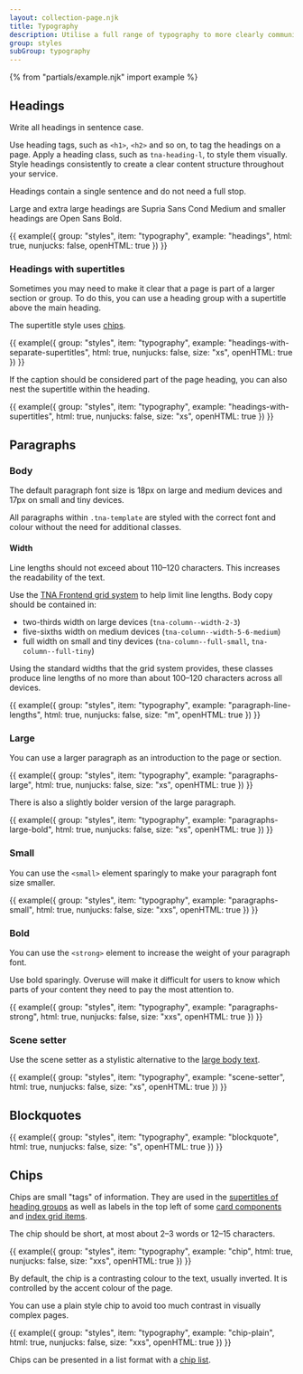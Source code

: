 ```yaml
---
layout: collection-page.njk
title: Typography
description: Utilise a full range of typography to more clearly communicate your content.
group: styles
subGroup: typography
---
```


{% from "partials/example.njk" import example %}

## Headings

Write all headings in sentence case.

Use heading tags, such as `<h1>`, `<h2>` and so on, to tag the headings on a page. Apply a heading class, such as `tna-heading-l`, to style them visually. Style headings consistently to create a clear content structure throughout your service.

Headings contain a single sentence and do not need a full stop.

Large and extra large headings are Supria Sans Cond Medium and smaller headings are Open Sans Bold.

{{ example({ group: "styles", item: "typography", example: "headings", html: true, nunjucks: false, openHTML: true }) }}

### Headings with supertitles

Sometimes you may need to make it clear that a page is part of a larger section or group. To do this, you can use a heading group with a supertitle above the main heading.

The supertitle style uses [chips](#chips).

{{ example({ group: "styles", item: "typography", example: "headings-with-separate-supertitles", html: true, nunjucks: false, size: "xs", openHTML: true }) }}

If the caption should be considered part of the page heading, you can also nest the supertitle within the heading.

{{ example({ group: "styles", item: "typography", example: "headings-with-supertitles", html: true, nunjucks: false, size: "xs", openHTML: true }) }}

## Paragraphs

### Body

The default paragraph font size is 18px on large and medium devices and 17px on small and tiny devices.

All paragraphs within `.tna-template` are styled with the correct font and colour without the need for additional classes.

<!-- {{ example({ group: "styles", item: "typography", example: "paragraphs", html: true, nunjucks: false, size: "m", openHTML: true }) }} -->

#### Width

Line lengths should not exceed about 110&ndash;120 characters. This increases the readability of the text.

Use the [TNA Frontend grid system](../../styles/layout/#grid) to help limit line lengths. Body copy should be contained in:

- two-thirds width on large devices (`tna-column--width-2-3`)
- five-sixths width on medium devices (`tna-column--width-5-6-medium`)
- full width on small and tiny devices (`tna-column--full-small`, `tna-column--full-tiny`)

Using the standard widths that the grid system provides, these classes produce line lengths of no more than about 100&ndash;120 characters across all devices.

{{ example({ group: "styles", item: "typography", example: "paragraph-line-lengths", html: true, nunjucks: false, size: "m", openHTML: true }) }}

### Large

You can use a larger paragraph as an introduction to the page or section. 

{{ example({ group: "styles", item: "typography", example: "paragraphs-large", html: true, nunjucks: false, size: "xs", openHTML: true }) }}

There is also a slightly bolder version of the large paragraph.

{{ example({ group: "styles", item: "typography", example: "paragraphs-large-bold", html: true, nunjucks: false, size: "xs", openHTML: true }) }}

### Small

You can use the `<small>` element sparingly to make your paragraph font size smaller.

{{ example({ group: "styles", item: "typography", example: "paragraphs-small", html: true, nunjucks: false, size: "xxs", openHTML: true }) }}

### Bold

You can use the `<strong>` element to increase the weight of your paragraph font.

Use bold sparingly. Overuse will make it difficult for users to know which parts of your content they need to pay the most attention to.

{{ example({ group: "styles", item: "typography", example: "paragraphs-strong", html: true, nunjucks: false, size: "xxs", openHTML: true }) }}

### Scene setter

Use the scene setter as a stylistic alternative to the [large body text](#large).

{{ example({ group: "styles", item: "typography", example: "scene-setter", html: true, nunjucks: false, size: "xs", openHTML: true }) }}

## Blockquotes

{{ example({ group: "styles", item: "typography", example: "blockquote", html: true, nunjucks: false, size: "s", openHTML: true }) }}

## Chips

Chips are small "tags" of information. They are used in the [supertitles of heading groups](#headings-with-supertitles) as well as labels in the top left of some [card components](../../components/card/) and [index grid items](../../components/index-grid/).

The chip should be short, at most about 2–3 words or 12–15 characters.

{{ example({ group: "styles", item: "typography", example: "chip", html: true, nunjucks: false, size: "xxs", openHTML: true }) }}

By default, the chip is a contrasting colour to the text, usually inverted. It is controlled by the accent colour of the page.

You can use a plain style chip to avoid too much contrast in visually complex pages.

{{ example({ group: "styles", item: "typography", example: "chip-plain", html: true, nunjucks: false, size: "xxs", openHTML: true }) }}

Chips can be presented in a list format with a [chip list](../lists/#chip-lists).

